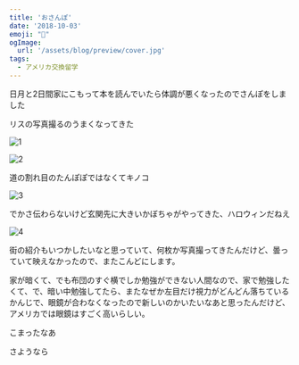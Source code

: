```yaml
---
title: 'おさんぽ'
date: '2018-10-03'
emoji: "👒"
ogImage:
  url: '/assets/blog/preview/cover.jpg'
tags:
  - アメリカ交換留学
---
```


日月と2日間家にこもって本を読んでいたら体調が悪くなったのでさんぽをしました

リスの写真撮るのうまくなってきた

![1](/assets/blog/posts/usexchange_4/1.png)

![2](/assets/blog/posts/usexchange_4/2.png)

道の割れ目のたんぽぽではなくてキノコ

![3](/assets/blog/posts/usexchange_4/3.png)

でかさ伝わらないけど玄関先に大きいかぼちゃがやってきた、ハロウィンだねえ

![4](/assets/blog/posts/usexchange_4/4.png)

街の紹介もいつかしたいなと思っていて、何枚か写真撮ってきたんだけど、曇っていて映えなかったので、またこんどにします。

家が暗くて、でも布団のすぐ横でしか勉強ができない人間なので、家で勉強したくて、で、暗い中勉強してたら、またなぜか左目だけ視力がどんどん落ちているかんじで、眼鏡が合わなくなったので新しいのかいたいなあと思ったんだけど、アメリカでは眼鏡はすごく高いらしい。

こまったなあ

さようなら